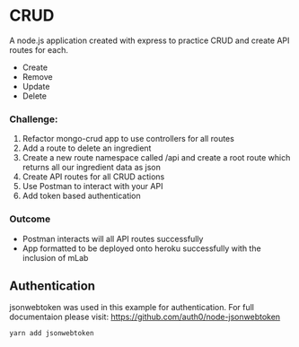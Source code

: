 # CRUD

A node.js application created with express to practice CRUD and create API routes for each.

- Create
- Remove
- Update
- Delete

### Challenge:

1. Refactor mongo-crud app to use controllers for all routes
2. Add a route to delete an ingredient
3. Create a new route namespace called /api and create a root route which returns all our ingredient data as json
4. Create API routes for all CRUD actions
5. Use Postman to interact with your API
6. Add token based authentication

### Outcome

- Postman interacts will all API routes successfully
- App formatted to be deployed onto heroku successfully with the inclusion of mLab


## Authentication

jsonwebtoken was used in this example for authentication.
For full documentaion please visit: https://github.com/auth0/node-jsonwebtoken

```
yarn add jsonwebtoken
```
